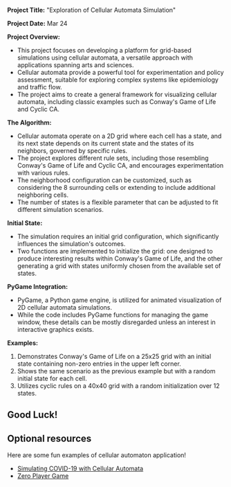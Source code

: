 **Project Title:** "Exploration of Cellular Automata Simulation"

**Project Date:** Mar 24

**Project Overview:**
- This project focuses on developing a platform for grid-based simulations using cellular automata, a versatile approach with applications spanning arts and sciences.
- Cellular automata provide a powerful tool for experimentation and policy assessment, suitable for exploring complex systems like epidemiology and traffic flow.
- The project aims to create a general framework for visualizing cellular automata, including classic examples such as Conway's Game of Life and Cyclic CA.

**The Algorithm:**
- Cellular automata operate on a 2D grid where each cell has a state, and its next state depends on its current state and the states of its neighbors, governed by specific rules.
- The project explores different rule sets, including those resembling Conway's Game of Life and Cyclic CA, and encourages experimentation with various rules.
- The neighborhood configuration can be customized, such as considering the 8 surrounding cells or extending to include additional neighboring cells.
- The number of states is a flexible parameter that can be adjusted to fit different simulation scenarios.

**Initial State:**
- The simulation requires an initial grid configuration, which significantly influences the simulation's outcomes.
- Two functions are implemented to initialize the grid: one designed to produce interesting results within Conway's Game of Life, and the other generating a grid with states uniformly chosen from the available set of states.

**PyGame Integration:**
- PyGame, a Python game engine, is utilized for animated visualization of 2D cellular automata simulations.
- While the code includes PyGame functions for managing the game window, these details can be mostly disregarded unless an interest in interactive graphics exists.

**Examples:**
1. Demonstrates Conway's Game of Life on a 25x25 grid with an initial state containing non-zero entries in the upper left corner.
2. Shows the same scenario as the previous example but with a random initial state for each cell.
3. Utilizes cyclic rules on a 40x40 grid with a random initialization over 12 states.

## Good Luck!

## Optional resources
Here are some fun examples of cellular automaton application!
- [Simulating COVID-19 with Cellular Automata](https://towardsdatascience.com/simulating-covid-19-with-cellular-automata-aeb820910a9)
- [Zero Player Game](https://www.youtube.com/watch?v=N-BbgqOjIqk)








